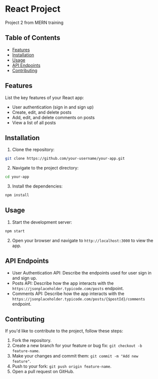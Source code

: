 # React Project

Project 2 from MERN training

## Table of Contents

- [Features](#features)
- [Installation](#installation)
- [Usage](#usage)
- [API Endpoints](#api-endpoints)
- [Contributing](#contributing)

## Features

List the key features of your React app:

- User authentication (sign in and sign up)
- Create, edit, and delete posts
- Add, edit, and delete comments on posts
- View a list of all posts

## Installation

1. Clone the repository:

```bash
git clone https://github.com/your-username/your-app.git
```

2. Navigate to the project directory:

```bash
cd your-app
```

3. Install the dependencies:

```bash
npm install
```

## Usage

1. Start the development server:

```bash
npm start
```

2. Open your browser and navigate to `http://localhost:3000` to view the app.

## API Endpoints

- User Authentication API: Describe the endpoints used for user sign in and sign up.
- Posts API: Describe how the app interacts with the `https://jsonplaceholder.typicode.com/posts` endpoint.
- Comments API: Describe how the app interacts with the `https://jsonplaceholder.typicode.com/posts/{$postId}/comments` endpoint.

## Contributing

If you'd like to contribute to the project, follow these steps:

1. Fork the repository.
2. Create a new branch for your feature or bug fix: `git checkout -b feature-name`.
3. Make your changes and commit them: `git commit -m "Add new feature"`.
4. Push to your fork: `git push origin feature-name`.
5. Open a pull request on GitHub.
